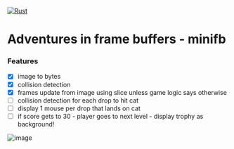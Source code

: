 [![Rust](https://github.com/RGGH/mif/actions/workflows/rust.yml/badge.svg)](https://github.com/RGGH/mif/actions/workflows/rust.yml)

# Adventures in frame buffers - minifb

### Features
- [x] image to bytes 
- [x] collision detection
- [x] frames update from image using slice unless game logic says otherwise
- [ ] collision detection for each drop to hit cat
- [ ] display 1 mouse per drop that lands on cat
- [ ] if score gets to 30 - player goes to next level - display trophy as background!

![image](https://github.com/user-attachments/assets/841e855f-37fc-4941-a779-e6fe92fbdd1c)

